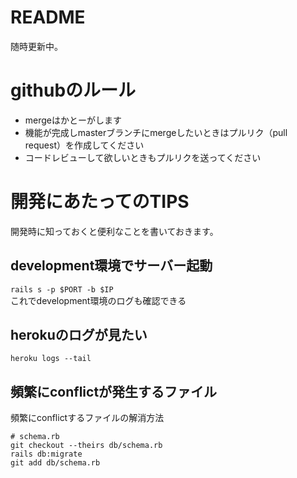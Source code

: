 README
====
随時更新中。
# githubのルール
* mergeはかとーがします
* 機能が完成しmasterブランチにmergeしたいときはプルリク（pull request）を作成してください
* コードレビューして欲しいときもプルリクを送ってください

# 開発にあたってのTIPS
開発時に知っておくと便利なことを書いておきます。

## development環境でサーバー起動
`rails s -p $PORT -b $IP`  
これでdevelopment環境のログも確認できる

## herokuのログが見たい
`heroku logs --tail`

## 頻繁にconflictが発生するファイル
頻繁にconflictするファイルの解消方法
```
# schema.rb
git checkout --theirs db/schema.rb
rails db:migrate
git add db/schema.rb
```
